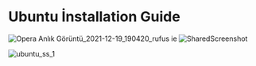 # Ubuntu İnstallation Guide


![Opera Anlık Görüntü_2021-12-19_190420_rufus ie](https://user-images.githubusercontent.com/90481141/146687685-75c3b8f1-8582-444d-ad30-7a30a08c97fb.png)
![SharedScreenshot](https://user-images.githubusercontent.com/90481141/146687692-42177491-f635-4c66-8153-dc15fda05082.jpg)


![ubuntu_ss_1](https://user-images.githubusercontent.com/90481141/146574716-3657ee29-67e6-495d-ba62-c4d1cb1dc1a7.png)
